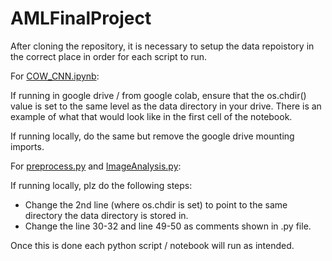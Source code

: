 # AMLFinalProject

After cloning the repository, it is necessary to setup the data repoistory in the correct place in order
for each script to run.

For [COW_CNN.ipynb](https://github.com/amunkharel/AMLFinalProject/blob/main/COW_CNN.ipynb):

If running in google drive / from google colab, ensure that the os.chdir() value is set to the same level as the data directory in your drive.
There is an example of what that would look like in the first cell of the notebook.

If running locally, do the same but remove the google drive mounting imports.

For [preprocess.py](https://github.com/amunkharel/AMLFinalProject/blob/main/preprocess.py) and [ImageAnalysis.py](https://github.com/amunkharel/AMLFinalProject/blob/main/ImageAnalysis.py):

If running locally, plz do the following steps:
- Change the 2nd line (where os.chdir is set) to point to the same directory the data directory is stored in.
- Change the line 30-32 and line 49-50 as comments shown in .py file.

Once this is done each python script / notebook will run as intended.
